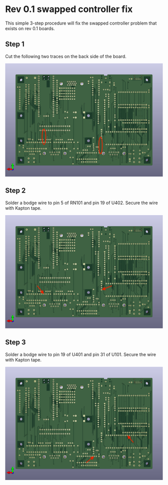 # Rev 0.1 swapped controller fix

This simple 3-step procedure will fix the swapped controller problem that
exists on rev 0.1 boards.

## Step 1

Cut the following two traces on the back side of the board.

![Cut these traces](rev0_1_controller_bodge_1.png)

## Step 2

Solder a bodge wire to pin 5 of RN101 and pin 19 of U402.  Secure the
wire with Kapton tape.

![RN101-5 to U402-19](rev0_1_controller_bodge_2.png)

## Step 3

Solder a bodge wire to pin 19 of U401 and pin 31 of U101.  Secure the
wire with Kapton tape.

![U401-19 to U101-31](rev0_1_controller_bodge_3.png)
